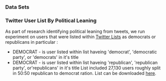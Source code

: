 ### Data Sets ###

### Twitter User List By Political Leaning  ###

As part of research identifying political leaning from tweets, we run experiment on users that were listed within [Twitter Lists](https://dev.twitter.com/rest/reference/get/lists/list) as democrats or republicans in particular : 
   - DEMOCRAT - is user listed within list haveing 'democrat', 'democratic party', or 'democrats' in it's title 
   - DEMOCRAT - is user listed within list haveing 'republican', 'republican party', or'republicans' in it's title 
List included 27,130 users roughly split in 50:50 republican to democrat ration. List can be downloaded [here](https://github.com/klout/opendata/blob/master/political_leaning/twitter_users_by_political_leaning.tsv). 
